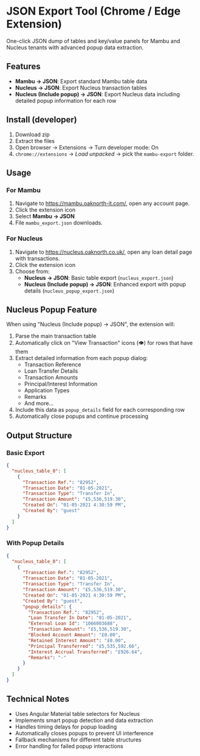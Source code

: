 # JSON Export Tool (Chrome / Edge Extension)

One-click JSON dump of tables and key/value panels for Mambu and Nucleus tenants with advanced popup data extraction.

## Features

- **Mambu → JSON**: Export standard Mambu table data
- **Nucleus → JSON**: Export Nucleus transaction tables  
- **Nucleus (Include popup) → JSON**: Export Nucleus data including detailed popup information for each row

## Install (developer)

1. Download zip
2. Extract the files
3. Open browser → Extensions → Turn developer mode: On
4. `chrome://extensions` → *Load unpacked* → pick the `mambu-export` folder.

## Usage

### For Mambu
1. Navigate to https://mambu.oaknorth-it.com/, open any account page.
2. Click the extension icon
3. Select **Mambu → JSON** 
4. File `mambu_export.json` downloads.

### For Nucleus
1. Navigate to https://nucleus.oaknorth.co.uk/, open any loan detail page with transactions.
2. Click the extension icon
3. Choose from:
   - **Nucleus → JSON**: Basic table export (`nucleus_export.json`)
   - **Nucleus (Include popup) → JSON**: Enhanced export with popup details (`nucleus_popup_export.json`)

## Nucleus Popup Feature

When using "Nucleus (Include popup) → JSON", the extension will:

1. Parse the main transaction table
2. Automatically click on "View Transaction" icons (👁️) for rows that have them
3. Extract detailed information from each popup dialog:
   - Transaction Reference
   - Loan Transfer Details  
   - Transaction Amounts
   - Principal/Interest Information
   - Application Types
   - Remarks
   - And more...
4. Include this data as `popup_details` field for each corresponding row
5. Automatically close popups and continue processing

## Output Structure

### Basic Export
```json
{
  "nucleus_table_0": [
    {
      "Transaction Ref.": "82952",
      "Transaction Date": "01-05-2021", 
      "Transaction Type": "Transfer In",
      "Transaction Amount": "£5,536,519.30",
      "Created On": "01-05-2021 4:30:59 PM",
      "Created By": "guest"
    }
  ]
}
```

### With Popup Details
```json
{
  "nucleus_table_0": [
    {
      "Transaction Ref.": "82952",
      "Transaction Date": "01-05-2021",
      "Transaction Type": "Transfer In", 
      "Transaction Amount": "£5,536,519.30",
      "Created On": "01-05-2021 4:30:59 PM",
      "Created By": "guest",
      "popup_details": {
        "Transaction Ref.": "82952",
        "Loan Transfer In Date": "01-05-2021",
        "External Loan Id": "1066003688",
        "Transaction Amount": "£5,536,519.30",
        "Blocked Account Amount": "£0.00",
        "Retained Interest Amount": "£0.00",
        "Principal Transferred": "£5,535,592.66",
        "Interest Accrual Transferred": "£926.64",
        "Remarks": "-"
      }
    }
  ]
}
```

## Technical Notes

- Uses Angular Material table selectors for Nucleus
- Implements smart popup detection and data extraction
- Handles timing delays for popup loading
- Automatically closes popups to prevent UI interference
- Fallback mechanisms for different table structures
- Error handling for failed popup interactions